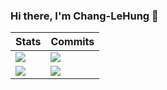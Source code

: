 ### Hi there, I'm Chang-LeHung 👋

|Stats|Commits|
|--|--|
|![](https://github-readme-stats.vercel.app/api?username=Chang-LeHung&show_icons=true&include_all_commits=true&theme=buefy&hide_border=true) | ![](http://github-profile-summary-cards.vercel.app/api/cards/productive-time?username=Chang-LeHung&theme=buefy&utcOffset=8) |
|![](https://github-readme-stats.vercel.app/api/top-langs/?username=Chang-LeHung&theme=buefy&hide_border=true) | ![](http://github-profile-summary-cards.vercel.app/api/cards/most-commit-language?username=Chang-LeHung&theme=flag_india) |


<!--
**Chang-LeHung/Chang-LeHung** is a ✨ _special_ ✨ repository because its `README.md` (this file) appears on your GitHub profile.

Here are some ideas to get you started:

- 🔭 I’m currently working on ...
- 🌱 I’m currently learning ...
- 👯 I’m looking to collaborate on ...
- 🤔 I’m looking for help with ...
- 💬 Ask me about ...
- 📫 How to reach me: ...
- 😄 Pronouns: ...
- ⚡ Fun fact: ...
-->

